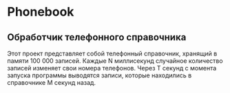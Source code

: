 # Phonebook
## Обработчик телефонного справочника
Этот проект представляет собой телефонный справочник, хранящий в памяти 100 000 записей. Каждые N миллисекунд случайное количество записей изменяет свои номера телефонов. Через T секунд с момента запуска программы выводятся записи, которые находились в справочнике M секунд назад.

